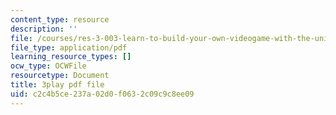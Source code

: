 ```yaml
---
content_type: resource
description: ''
file: /courses/res-3-003-learn-to-build-your-own-videogame-with-the-unity-game-engine-and-microsoft-kinect-january-iap-2017/c2c4b5ce237a02d0f0632c09c9c8ee09_gBD44yITfrw.pdf
file_type: application/pdf
learning_resource_types: []
ocw_type: OCWFile
resourcetype: Document
title: 3play pdf file
uid: c2c4b5ce-237a-02d0-f063-2c09c9c8ee09
---
```


